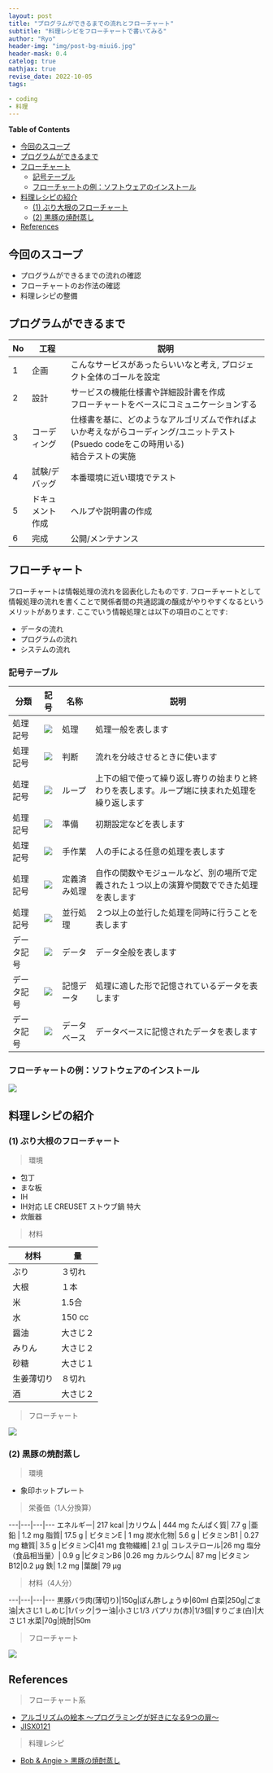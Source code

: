 ```yaml
---
layout: post
title: "プログラムができるまでの流れとフローチャート"
subtitle: "料理レシピをフローチャートで書いてみる"
author: "Ryo"
header-img: "img/post-bg-miui6.jpg"
header-mask: 0.4
catelog: true
mathjax: true
revise_date: 2022-10-05
tags:

- coding
- 料理
---
```


**Table of Contents**
<!-- START doctoc generated TOC please keep comment here to allow auto update -->
<!-- DON'T EDIT THIS SECTION, INSTEAD RE-RUN doctoc TO UPDATE -->

- [今回のスコープ](#%E4%BB%8A%E5%9B%9E%E3%81%AE%E3%82%B9%E3%82%B3%E3%83%BC%E3%83%97)
- [プログラムができるまで](#%E3%83%97%E3%83%AD%E3%82%B0%E3%83%A9%E3%83%A0%E3%81%8C%E3%81%A7%E3%81%8D%E3%82%8B%E3%81%BE%E3%81%A7)
- [フローチャート](#%E3%83%95%E3%83%AD%E3%83%BC%E3%83%81%E3%83%A3%E3%83%BC%E3%83%88)
  - [記号テーブル](#%E8%A8%98%E5%8F%B7%E3%83%86%E3%83%BC%E3%83%96%E3%83%AB)
  - [フローチャートの例：ソフトウェアのインストール](#%E3%83%95%E3%83%AD%E3%83%BC%E3%83%81%E3%83%A3%E3%83%BC%E3%83%88%E3%81%AE%E4%BE%8B%E3%82%BD%E3%83%95%E3%83%88%E3%82%A6%E3%82%A7%E3%82%A2%E3%81%AE%E3%82%A4%E3%83%B3%E3%82%B9%E3%83%88%E3%83%BC%E3%83%AB)
- [料理レシピの紹介](#%E6%96%99%E7%90%86%E3%83%AC%E3%82%B7%E3%83%94%E3%81%AE%E7%B4%B9%E4%BB%8B)
  - [(1) ぶり大根のフローチャート](#1-%E3%81%B6%E3%82%8A%E5%A4%A7%E6%A0%B9%E3%81%AE%E3%83%95%E3%83%AD%E3%83%BC%E3%83%81%E3%83%A3%E3%83%BC%E3%83%88)
  - [(2) 黒豚の焼酎蒸し](#2-%E9%BB%92%E8%B1%9A%E3%81%AE%E7%84%BC%E9%85%8E%E8%92%B8%E3%81%97)
- [References](#references)

<!-- END doctoc generated TOC please keep comment here to allow auto update -->


## 今回のスコープ

- プログラムができるまでの流れの確認
- フローチャートのお作法の確認
- 料理レシピの整備

## プログラムができるまで

|No|工程|説明|
|---|---|---|
|1|企画|こんなサービスがあったらいいなと考え, プロジェクト全体のゴールを設定|
|2|設計|サービスの機能仕様書や詳細設計書を作成<br>フローチャートをベースにコミュニケーションする|
|3|コーディング|仕様書を基に、どのようなアルゴリズムで作ればよいか考えながらコーディング/ユニットテスト(Psuedo codeをこの時用いる)<br> 結合テストの実施|
|4|試験/デバッグ|本番環境に近い環境でテスト|
|5|ドキュメント作成|ヘルプや説明書の作成|
|6|完成|公開/メンテナンス|

## フローチャート

フローチャートは情報処理の流れを図表化したものです. フローチャートとして情報処理の流れを書くことで関係者間の共通認識の醸成がやりやすくなるというメリットがあります. ここでいう情報処理とは以下の項目のことです:

- データの流れ
- プログラムの流れ
- システムの流れ

### 記号テーブル

|分類|記号|名称|説明|
|---|:---:|---|---|
|処理記号|<img src="https://raw.githubusercontent.com/ryonakimageserver/omorikaizuka/master/flowchart/20210111-flowchart-process.png">|処理|処理一般を表します|
|処理記号|<img src="https://raw.githubusercontent.com/ryonakimageserver/omorikaizuka/master/flowchart/20210111-flowchart-casewhen.png">|判断|流れを分岐させるときに使います|
|処理記号|<img src="https://raw.githubusercontent.com/ryonakimageserver/omorikaizuka/master/flowchart/20210111-flowchart-loop.png">|ループ|上下の組で使って繰り返し寄りの始まりと終わりを表します。ループ端に挟まれた処理を繰り返します|
|処理記号|<img src="https://raw.githubusercontent.com/ryonakimageserver/omorikaizuka/master/flowchart/20210111-flowchart-initial.png">|準備|初期設定などを表します|
|処理記号|<img src="https://raw.githubusercontent.com/ryonakimageserver/omorikaizuka/master/flowchart/20210111-flowchart-manualoperation.png">|手作業|人の手による任意の処理を表します|
|処理記号|<img src="https://raw.githubusercontent.com/ryonakimageserver/omorikaizuka/master/flowchart/20210111-flowchart-definedprocess.png">|定義済み処理|自作の関数やモジュールなど、別の場所で定義された１つ以上の演算や関数でできた処理を表します|
|処理記号|<img src="https://raw.githubusercontent.com/ryonakimageserver/omorikaizuka/master/flowchart/20210111-flowchart-parallelmode.png">|並行処理|２つ以上の並行した処理を同時に行うことを表します|
|データ記号|<img src="https://raw.githubusercontent.com/ryonakimageserver/omorikaizuka/master/flowchart/20210111-flowchart-data.png">|データ|データ全般を表します|
|データ記号|<img src="https://raw.githubusercontent.com/ryonakimageserver/omorikaizuka/master/flowchart/20210111-flowchart-datainmemory.png">|記憶データ|処理に適した形で記憶されているデータを表します|
|データ記号|<img src="https://raw.githubusercontent.com/ryonakimageserver/omorikaizuka/master/flowchart/20210111-flowchart-database.png">|データベース|データベースに記憶されたデータを表します|


### フローチャートの例：ソフトウェアのインストール

<img src="https://github.com/ryonakimageserver/omorikaizuka/blob/master/flowchart/20210111-flowchart-example01.png?raw=true">

## 料理レシピの紹介
### (1) ぶり大根のフローチャート

> 環境

- 包丁
- まな板
- IH
- IH対応 LE CREUSET ストウブ鍋 特大
- 炊飯器

> 材料

|材料|量|
|---|---|
|ぶり|３切れ|
|大根|１本|
|米|1.5合|
|水|150 cc|
|醤油|大さじ２|
|みりん|大さじ２|
|砂糖|大さじ１|
|生姜薄切り|８切れ|
|酒|大さじ２|

> フローチャート

<img src="https://github.com/ryonakimageserver/omorikaizuka/blob/master/flowchart/20210111-flowchart-buridaikon.png?raw=true">

### (2) 黒豚の焼酎蒸し

> 環境

- 象印ホットプレート

> 栄養価（1人分換算）

---|---|---|---
エネルギー|	217 kcal	|カリウム | 444 mg
たんぱく質|	7.7 g	|亜鉛 | 1.2 mg
脂質|	17.5 g |	ビタミンE | 1 mg
炭水化物|	5.6 g |	ビタミンB1 | 0.27 mg
糖質|	3.5 g	|ビタミンC|41 mg
食物繊維|	2.1 g|	コレステロール|26 mg
塩分（食品相当量）|	0.9 g	|ビタミンB6	|0.26 mg
カルシウム|	87 mg	|ビタミンB12|0.2 μg
鉄|	1.2 mg	|葉酸|	79 μg


> 材料（4人分）

---|---|---|---
黒豚バラ肉(薄切り)|150g|ぽん酢しょうゆ|60ml
白菜|250g|ごま油|大さじ1
しめじ|1パック|ラー油|小さじ1/3
パプリカ(赤)|1/3個|すりごま(白)|大さじ1
水菜|70g|焼酎|50m

> フローチャート

<img src="https://github.com/ryonakimageserver/omorikaizuka/blob/master/%E3%83%96%E3%83%AD%E3%82%B0%E7%94%A8/%E6%96%99%E7%90%86%E3%83%AC%E3%82%B7%E3%83%94/%E9%BB%92%E9%85%A2%E8%B1%9A%E7%84%BC%E9%85%8E%E8%92%B8%E3%81%97.png?raw=true">


## References

> フローチャート系

- [アルゴリズムの絵本 ～プログラミングが好きになる9つの扉～ ](https://www.cosc.canterbury.ac.nz/tim.bell)
- [JISX0121](https://www.jisc.go.jp/app/jis/general/GnrViewerLogIn?logIn)

> 料理レシピ

- [Bob & Angie > 黒豚の焼酎蒸し](https://www.bob-an.com/recipes/40866.html)